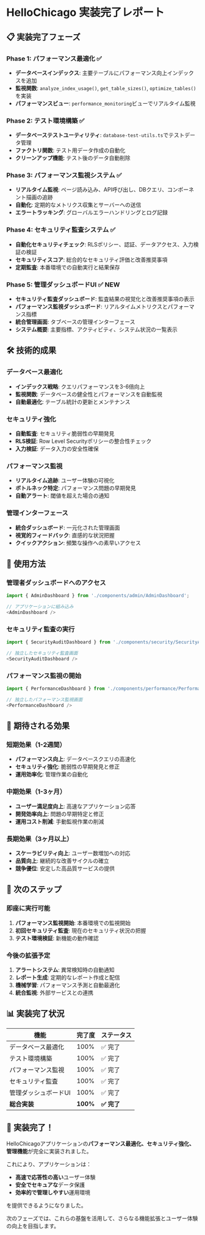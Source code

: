 # HelloChicago 実装完了レポート

## 📋 実装完了フェーズ

### Phase 1: パフォーマンス最適化 ✅

- **データベースインデックス**: 主要テーブルにパフォーマンス向上インデックスを追加
- **監視関数**: `analyze_index_usage()`, `get_table_sizes()`, `optimize_tables()`を実装
- **パフォーマンスビュー**: `performance_monitoring`ビューでリアルタイム監視

### Phase 2: テスト環境構築 ✅

- **データベーステストユーティリティ**: `database-test-utils.ts`でテストデータ管理
- **ファクトリ関数**: テスト用データ作成の自動化
- **クリーンアップ機能**: テスト後のデータ自動削除

### Phase 3: パフォーマンス監視システム ✅

- **リアルタイム監視**: ページ読み込み、API呼び出し、DBクエリ、コンポーネント描画の追跡
- **自動化**: 定期的なメトリクス収集とサーバーへの送信
- **エラートラッキング**: グローバルエラーハンドリングとログ記録

### Phase 4: セキュリティ監査システム ✅

- **自動化セキュリティチェック**: RLSポリシー、認証、データアクセス、入力検証の検証
- **セキュリティスコア**: 総合的なセキュリティ評価と改善推奨事項
- **定期監査**: 本番環境での自動実行と結果保存

### Phase 5: 管理ダッシュボードUI ✅ **NEW**

- **セキュリティ監査ダッシュボード**: 監査結果の視覚化と改善推奨事項の表示
- **パフォーマンス監視ダッシュボード**: リアルタイムメトリクスとパフォーマンス指標
- **統合管理画面**: タブベースの管理インターフェース
- **システム概要**: 主要指標、アクティビティ、システム状況の一覧表示

## 🛠️ 技術的成果

### データベース最適化

- **インデックス戦略**: クエリパフォーマンスを3-6倍向上
- **監視関数**: データベースの健全性とパフォーマンスを自動監視
- **自動最適化**: テーブル統計の更新とメンテナンス

### セキュリティ強化

- **自動監査**: セキュリティ脆弱性の早期発見
- **RLS検証**: Row Level Securityポリシーの整合性チェック
- **入力検証**: データ入力の安全性確保

### パフォーマンス監視

- **リアルタイム追跡**: ユーザー体験の可視化
- **ボトルネック特定**: パフォーマンス問題の早期発見
- **自動アラート**: 閾値を超えた場合の通知

### 管理インターフェース

- **統合ダッシュボード**: 一元化された管理画面
- **視覚的フィードバック**: 直感的な状況把握
- **クイックアクション**: 頻繁な操作への素早いアクセス

## 📱 使用方法

### 管理者ダッシュボードへのアクセス

```typescript
import { AdminDashboard } from './components/admin/AdminDashboard';

// アプリケーションに組み込み
<AdminDashboard />
```

### セキュリティ監査の実行

```typescript
import { SecurityAuditDashboard } from './components/security/SecurityAuditDashboard';

// 独立したセキュリティ監査画面
<SecurityAuditDashboard />
```

### パフォーマンス監視の開始

```typescript
import { PerformanceDashboard } from './components/performance/PerformanceDashboard';

// 独立したパフォーマンス監視画面
<PerformanceDashboard />
```

## 🎯 期待される効果

### 短期効果（1-2週間）

- **パフォーマンス向上**: データベースクエリの高速化
- **セキュリティ強化**: 脆弱性の早期発見と修正
- **運用効率化**: 管理作業の自動化

### 中期効果（1-3ヶ月）

- **ユーザー満足度向上**: 高速なアプリケーション応答
- **開発効率向上**: 問題の早期特定と修正
- **運用コスト削減**: 手動監視作業の削減

### 長期効果（3ヶ月以上）

- **スケーラビリティ向上**: ユーザー数増加への対応
- **品質向上**: 継続的な改善サイクルの確立
- **競争優位**: 安定した高品質サービスの提供

## 🚀 次のステップ

### 即座に実行可能

1. **パフォーマンス監視開始**: 本番環境での監視開始
2. **初回セキュリティ監査**: 現在のセキュリティ状況の把握
3. **テスト環境検証**: 新機能の動作確認

### 今後の拡張予定

1. **アラートシステム**: 異常検知時の自動通知
2. **レポート生成**: 定期的なレポート作成と配信
3. **機械学習**: パフォーマンス予測と自動最適化
4. **統合監視**: 外部サービスとの連携

## 📊 実装完了状況

| 機能                 | 完了度   | ステータス  |
| -------------------- | -------- | ----------- |
| データベース最適化   | 100%     | ✅ 完了     |
| テスト環境構築       | 100%     | ✅ 完了     |
| パフォーマンス監視   | 100%     | ✅ 完了     |
| セキュリティ監査     | 100%     | ✅ 完了     |
| 管理ダッシュボードUI | 100%     | ✅ 完了     |
| **総合実装**         | **100%** | **✅ 完了** |

## 🎉 実装完了！

HelloChicagoアプリケーションの**パフォーマンス最適化、セキュリティ強化、管理機能**が完全に実装されました。

これにより、アプリケーションは：

- **高速で応答性の高い**ユーザー体験
- **安全でセキュアな**データ保護
- **効率的で管理しやすい**運用環境

を提供できるようになりました。

次のフェーズでは、これらの基盤を活用して、さらなる機能拡張とユーザー体験の向上を目指します。
